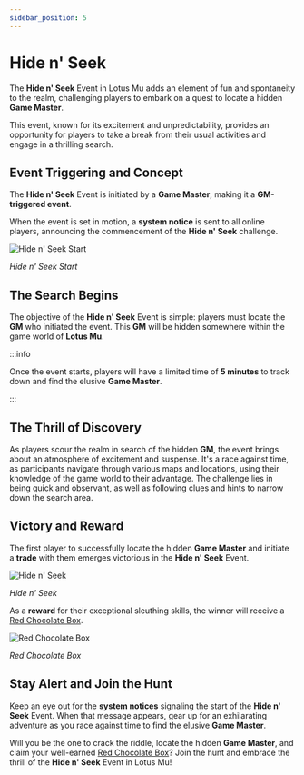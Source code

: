 ```yaml
---
sidebar_position: 5
---
```


# **Hide n' Seek**

The **Hide n' Seek** Event in Lotus Mu adds an element of fun and spontaneity to the realm, challenging players to embark on a quest to locate a hidden **Game Master**.

This event, known for its excitement and unpredictability, provides an opportunity for players to take a break from their usual activities and engage in a thrilling search.

## Event Triggering and Concept

The **Hide n' Seek** Event is initiated by a **Game Master**, making it a **GM-triggered event**.

When the event is set in motion, a **system notice** is sent to all online players, announcing the commencement of the **Hide n' Seek** challenge.

![Hide n' Seek Start](/img/events/hidenseek/hidenseek-1.jpg)

_Hide n' Seek Start_

## The Search Begins

The objective of the **Hide n' Seek** Event is simple: players must locate the **GM** who initiated the event. This **GM** will be hidden somewhere within the game world of **Lotus Mu**.

:::info

Once the event starts, players will have a limited time of **5 minutes** to track down and find the elusive **Game Master**.

:::

## The Thrill of Discovery

As players scour the realm in search of the hidden **GM**, the event brings about an atmosphere of excitement and suspense. It's a race against time, as participants navigate through various maps and locations, using their knowledge of the game world to their advantage. The challenge lies in being quick and observant, as well as following clues and hints to narrow down the search area.

## Victory and Reward

The first player to successfully locate the hidden **Game Master** and initiate a **trade** with them emerges victorious in the **Hide n' Seek** Event.

![Hide n' Seek](/img/events/hidenseek/hidenseek-2.jpg)

_Hide n' Seek_

As a **reward** for their exceptional sleuthing skills, the winner will receive a [Red Chocolate Box](/items/item-bags/misc/red-chocolate-box).

![Red Chocolate Box](/img/items/item-bags/red-chocolate-box.png)

_Red Chocolate Box_

## Stay Alert and Join the Hunt

Keep an eye out for the **system notices** signaling the start of the **Hide n' Seek** Event. When that message appears, gear up for an exhilarating adventure as you race against time to find the elusive **Game Master**.

Will you be the one to crack the riddle, locate the hidden **Game Master**, and claim your well-earned [Red Chocolate Box](/items/item-bags/misc/red-chocolate-box)? Join the hunt and embrace the thrill of the **Hide n' Seek** Event in Lotus Mu!
